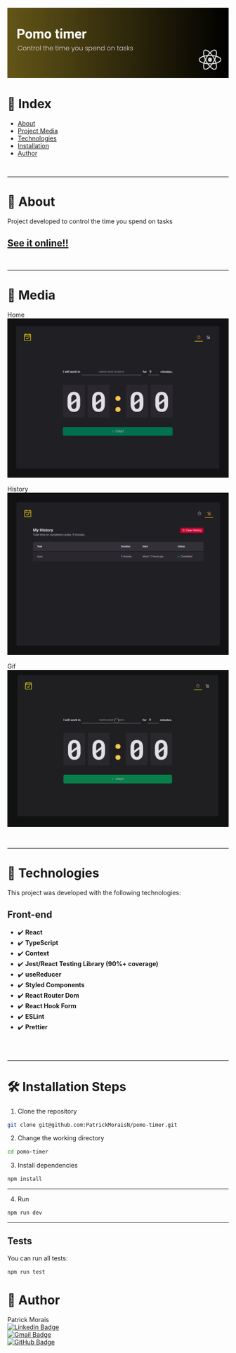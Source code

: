 ![banner](src/assets/banner.png)
<br />

# :pushpin: Index
- [About](#monocle_face-about)
- [Project Media](#camera_flash-media)
- [Technologies](#rocket-technologies)
- [Installation](#hammer_and_wrench-installation-steps)
- [Author](#closed_book-author)
<br />

---

# :monocle_face: About
Project developed to control the time you spend on tasks

## [See it online!!](https://feedget-two-swart.vercel.app/)
<br />

---

# :camera_flash: Media
Home
![Imagem do projeto](src/assets/home.png)

History
![Imagem do projeto](src/assets/history.png)

Gif
![Imagem do projeto](src/assets/gif.gif)

<br />

---

# :rocket: Technologies
This project was developed with the following technologies: <br>

  ## Front-end
  - :heavy_check_mark: **React**
  - :heavy_check_mark: **TypeScript**
  - :heavy_check_mark: **Context**
  - :heavy_check_mark: **Jest/React Testing Library (90%+ coverage)**
  - :heavy_check_mark: **useReducer**
  - :heavy_check_mark: **Styled Components**
  - :heavy_check_mark: **React Router Dom**
  - :heavy_check_mark: **React Hook Form**
  - :heavy_check_mark: **ESLint**
  - :heavy_check_mark: **Prettier**
<br><br>
<br />

---

# :hammer_and_wrench: Installation Steps
1. Clone the repository

```bash
git clone git@github.com:PatrickMoraisN/pomo-timer.git
```

2. Change the working directory

```bash
cd pomo-timer
```

3. Install dependencies

```bash
npm install
```
---

4. Run

```bash
npm run dev
```

---

## Tests

You can run all tests:

```bash
npm run test
```

# :closed_book: Author
Patrick Morais <br>
[![Linkedin Badge](https://img.shields.io/badge/-Linkedin-6633cc?style=flat-square&logo=Linkedin&logoColor=white&link=https://www.linkedin.com/in/patrick-morais/)](https://www.linkedin.com/in/patrick-morais/)<br>
[![Gmail Badge](https://img.shields.io/badge/-ppternunes@gmail.com-6633cc?style=flat-square&logo=Gmail&logoColor=white&link=mailto:ppternunes@gmail.com)](mailto:ppternunes@gmail.com)<br>
[![GitHub Badge](https://img.shields.io/badge/-Patrick%20Morais-6633cc?style=flat-square&logo=github&logoColor=white)](https://www.github.com/patrickmoraisn/)